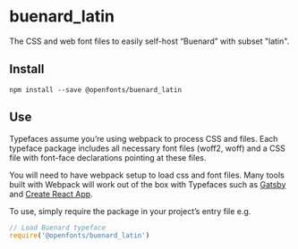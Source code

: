 
# buenard_latin

The CSS and web font files to easily self-host “Buenard” with subset "latin".

## Install

`npm install --save @openfonts/buenard_latin`

## Use

Typefaces assume you’re using webpack to process CSS and files. Each typeface
package includes all necessary font files (woff2, woff) and a CSS file with
font-face declarations pointing at these files.

You will need to have webpack setup to load css and font files. Many tools built
with Webpack will work out of the box with Typefaces such as [Gatsby](https://github.com/gatsbyjs/gatsby)
and [Create React App](https://github.com/facebookincubator/create-react-app).

To use, simply require the package in your project’s entry file e.g.

```javascript
// Load Buenard typeface
require('@openfonts/buenard_latin')
```
